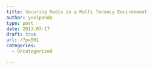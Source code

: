 ```yaml
---
title: Securing Redis in a Multi Tenancy Environment
author: yuvipanda
type: post
date: 2013-07-17
draft: true
url: /?p=591
categories:
  - Uncategorized

---
```

